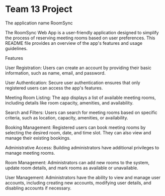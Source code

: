 # Team 13 Project

The application name  RoomSync

The RoomSync Web App is a user-friendly application designed to simplify the process of reserving meeting rooms based on user preferences. This README file provides an overview of the app's features and usage guidelines.

Features

User Registration: Users can create an account by providing their basic information, such as name, email, and password.

User Authentication: Secure user authentication ensures that only registered users can access the app's features.

Meeting Room Listing: The app displays a list of available meeting rooms, including details like room capacity, amenities, and availability.

Search and Filters: Users can search for meeting rooms based on specific criteria, such as location, capacity, amenities, or availability.

Booking Management: Registered users can book meeting rooms by selecting the desired room, date, and time slot. They can also view and manage their existing bookings.

Administrative Access: Building administrators have additional privileges to manage meeting rooms.

Room Management: Administrators can add new rooms to the system, update room details, and mark rooms as available or unavailable.

User Management: Administrators have the ability to view and manage user accounts, including creating new accounts, modifying user details, and disabling accounts if necessary.
